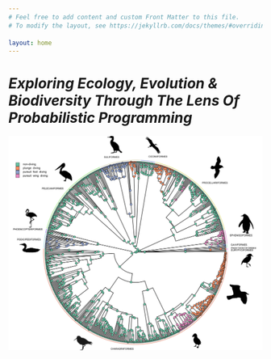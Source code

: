```yaml
---
# Feel free to add content and custom Front Matter to this file.
# To modify the layout, see https://jekyllrb.com/docs/themes/#overriding-theme-defaults

layout: home
---
```


# *Exploring Ecology, Evolution & Biodiversity Through The Lens Of Probabilistic Programming*

![Diving](/docs/assets/images/4-state.svg)
